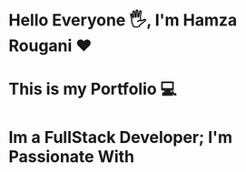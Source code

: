 # Hello Everyone 🖐️, I'm Hamza Rougani ♥

# This is my Portfolio 💻

# Im a FullStack Developer; I'm Passionate With 

